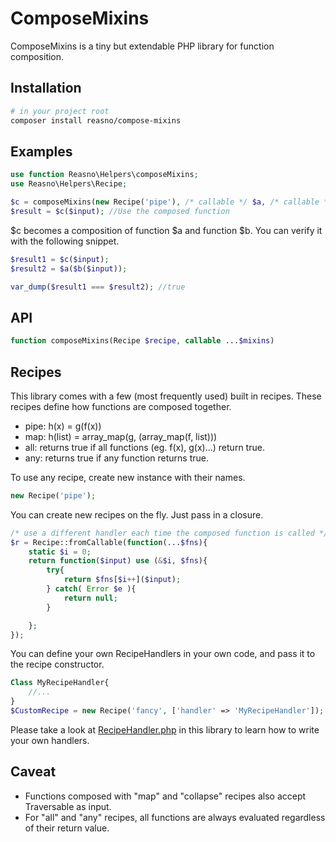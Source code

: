 # ComposeMixins
ComposeMixins is a tiny but extendable PHP library for function composition. 

## Installation
```bash
# in your project root
composer install reasno/compose-mixins
```

## Examples
```php
use function Reasno\Helpers\composeMixins;
use Reasno\Helpers\Recipe;

$c = composeMixins(new Recipe('pipe'), /* callable */ $a, /* callable */ $b);
$result = $c($input); //Use the composed function

```

$c becomes a composition of function $a and function $b. You can verify it with the following snippet.

```php
$result1 = $c($input);
$result2 = $a($b($input));

var_dump($result1 === $result2); //true
```

## API
```php
function composeMixins(Recipe $recipe, callable ...$mixins) 
```

## Recipes
This library comes with a few (most frequently used) built in recipes. These recipes define how functions are composed together.

* pipe: h(x) = g(f(x))
* map: h(list) =  array_map(g, (array_map(f, list))) 
* all: returns true if all functions (eg. f(x), g(x)...) return true.
* any: returns true if any function returns true.

To use any recipe, create new instance with their names.
```php
new Recipe('pipe');
```

You can create new recipes on the fly. Just pass in a closure.
```php
/* use a different handler each time the composed function is called */
$r = Recipe::fromCallable(function(...$fns){
	static $i = 0;
	return function($input) use (&$i, $fns){
		try{
			return $fns[$i++]($input);
		} catch( Error $e ){
			return null;
		}

	};
});
```

You can define your own RecipeHandlers in your own code, and pass it to the recipe constructor.
```php
Class MyRecipeHandler{
	//...
}
$CustomRecipe = new Recipe('fancy', ['handler' => 'MyRecipeHandler']);
```
Please take a look at [RecipeHandler.php](https://github.com/Reasno/ComposeMixins/blob/master/src/RecipeHandler.php) in this library to learn how to write your own handlers.

## Caveat
* Functions composed with "map" and "collapse" recipes also accept Traversable as input.
* For "all" and "any" recipes, all functions are always evaluated regardless of their return value.

